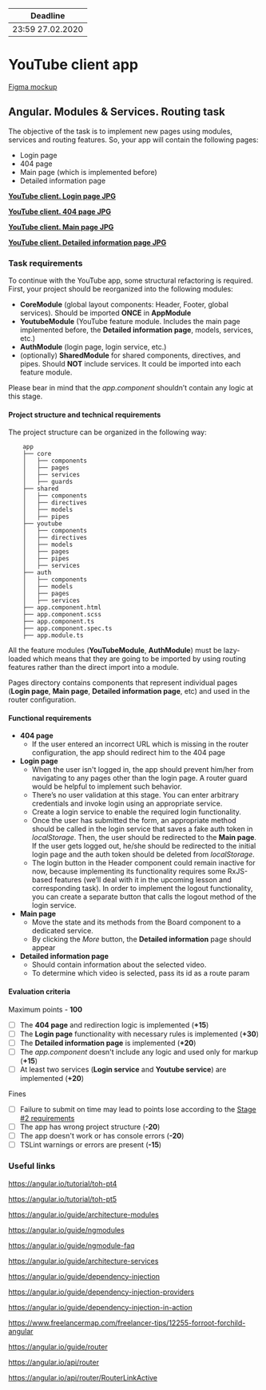 | Deadline         |
|------------------|
| 23:59 27.02.2020 |

# YouTube client app

[Figma mockup](https://www.figma.com/file/tS3Zqk138yXUmRxSWKDv4r/YouTube-client?node-id=0%3A1)

## Angular. Modules & Services. Routing task
The objective of the task is to implement new pages using modules, services and routing features. So, your app will contain the following pages:
- Login page
- 404 page
- Main page (which is implemented before)
- Detailed information page

**[YouTube client. Login page JPG](https://github.com/rolling-scopes-school/tasks/blob/master/tasks/angular/login.jpg)**

**[YouTube client. 404 page JPG](https://github.com/rolling-scopes-school/tasks/blob/master/tasks/angular/404.jpg)**

**[YouTube client. Main page JPG](https://github.com/rolling-scopes-school/tasks/blob/master/tasks/angular/main.jpg)**

**[YouTube client. Detailed information page JPG](https://github.com/rolling-scopes-school/tasks/blob/master/tasks/angular/details-page.jpg)**

### Task requirements
To continue with the YouTube app, some structural refactoring is required.
First, your project should be reorganized into the following modules:
- **CoreModule** (global layout components: Header, Footer, global services). Should be imported **ONCE** in **AppModule**
- **YoutubeModule** (YouTube feature module. Includes the main page implemented before, the **Detailed information page**, models, services, etc.)
- **AuthModule** (login page, login service, etc.)
- (optionally) **SharedModule** for shared components, directives, and pipes. Should **NOT** include services. It could be imported into each feature module.

Please bear in mind that the *app.component* shouldn’t contain any logic at this stage.

#### Project structure and technical requirements
The project structure can be organized in the following way:

```
    app
    ├── core                
    │   ├── components
    │   ├── pages
    │   ├── services
    │   ├── guards
    ├── shared
    │   ├── components
    │   ├── directives
    │   ├── models
    │   ├── pipes
    ├── youtube
    │   ├── components
    │   ├── directives
    │   ├── models
    │   ├── pages
    │   ├── pipes
    │   ├── services
    ├── auth
    │   ├── components
    │   ├── models
    │   ├── pages
    │   ├── services
    ├── app.component.html
    ├── app.component.scss
    ├── app.component.ts
    ├── app.component.spec.ts
    ├── app.module.ts
```

All the feature modules (**YouTubeModule**, **AuthModule**) must be lazy-loaded which means that they are going to be imported by using routing features rather than the direct import into a module.
 
Pages directory contains components that represent individual pages (**Login page**, **Main page**, **Detailed information page**, etc) and used in the router configuration.

#### Functional requirements
- **404 page**
    - If the user entered an incorrect URL which is missing in the router configuration, the app should redirect him to the 404 page
- **Login page**
    - When the user isn't logged in, the app should prevent him/her from navigating to any pages other than the login page. A router guard would be helpful to implement such behavior.
    - There’s no user validation at this stage. You can enter arbitrary credentials and invoke login using an appropriate service.
    - Create a login service to enable the required login functionality.
    - Once the user has submitted the form, an appropriate method should be called in the login service that saves a fake auth token in *localStorage*. Then, the user should be redirected to the **Main page**. If the user gets logged out, he/she should be redirected to the initial login page and the auth token should be deleted from *localStorage*.
    - The login button in the Header component could remain inactive for now, because implementing its functionality requires some RxJS-based features (we’ll deal with it in the upcoming lesson and corresponding task). In order to implement the logout functionality, you can create a separate button that calls the logout method of the login service.
- **Main page**
    - Move the state and its methods from the Board component to a dedicated service.
    - By clicking the *More* button, the **Detailed information** page should appear
- **Detailed information page**
    - Should contain information about the selected video.
    - To determine which video is selected, pass its id as a route param

#### Evaluation criteria
Maximum points - **100**

- [ ] The **404 page** and redirection logic is implemented (**+15**)
- [ ] The **Login page** functionality with necessary rules is implemented (**+30**)
- [ ] The **Detailed information page** is implemented (**+20**)
- [ ] The *app.component* doesn't include any logic and used only for markup (**+15**)
- [ ] At least two services (**Login service** and **Youtube service**) are implemented (**+20**)

Fines
- [ ] Failure to submit on time may lead to points lose according to the [Stage #2 requirements](https://docs.rs.school/#/stage2?id=%d0%94%d0%b5%d0%b4%d0%bb%d0%b0%d0%b9%d0%bd%d1%8b)
- [ ] The app has wrong project structure (**-20**)
- [ ] The app doesn't work or has console errors (**-20**)
- [ ] TSLint warnings or errors are present (**-15**)

### Useful links
https://angular.io/tutorial/toh-pt4

https://angular.io/tutorial/toh-pt5

https://angular.io/guide/architecture-modules

https://angular.io/guide/ngmodules

https://angular.io/guide/ngmodule-faq

https://angular.io/guide/architecture-services

https://angular.io/guide/dependency-injection

https://angular.io/guide/dependency-injection-providers

https://angular.io/guide/dependency-injection-in-action

https://www.freelancermap.com/freelancer-tips/12255-forroot-forchild-angular

https://angular.io/guide/router

https://angular.io/api/router

https://angular.io/api/router/RouterLinkActive
